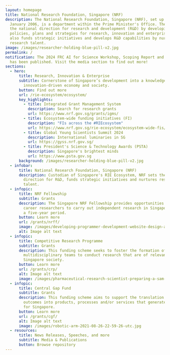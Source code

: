 ```yaml
---
layout: homepage
title: National Research Foundation, Singapore (NRF)
description: The National Research Foundation, Singapore (NRF), set up on 1
  January 2006, is a department within the Prime Minister's Office. The NRF sets
  the national direction for research and development (R&D) by developing
  policies, plans and strategies for research, innovation and enterprise. It
  also funds strategic initiatives and develops R&D capabilities by nurturing
  research talent.
image: /images/researcher-holding-blue-pill-v2.jpg
permalink: /
notification: The 2024 FRC AI for Science Workshop, Scoping Report and Survey
  has been published. Visit the media section to find out more!
sections:
  - hero:
      title: Research, Innovation & Enterprise
      subtitle: Cornerstone of Singapore’s development into a knowledge-based,
        innovation-driven economy and society.
      button: Find out more
      url: /rie-ecosystem/ecosystem/
      key_highlights:
        - title: Integrated Grant Management System
          description: Search for research grants
          url: https://www.nrf.gov.sg/grants/igms/
        - title: Ecosystem-wide funding initiatives (FI)
          description: "FIs across the #RIEcosystem"
          url: https://www.nrf.gov.sg/rie-ecosystem/ecosystem-wide-fis/mtc-fis/
        - title: Global Young Scientists Summit 2024
          description: International luminaries in SG
          url: https://gyss.nrf.gov.sg/
        - title: President's Science & Technology Awards (PSTA)
          description: Singapore's brightest minds
          url: https://www.psta.gov.sg
      background: /images/researcher-holding-blue-pill-v2.jpg
  - infobar:
      title: National Research Foundation, Singapore (NRF)
      description: Custodian of Singapore's RIE Ecosystem, NRF sets the national
        direction for R&D, funds strategic initiatives and nurtures research
        talent.
  - infopic:
      title: NRF Fellowship
      subtitle: Grants
      description: The Singapore NRF Fellowship provides opportunities for early
        career researchers to carry out independent research in Singapore, over
        a five-year period.
      button: Learn more
      url: /grants/nrff/
      image: /images/developing-programmer-development-website-design-a-2023-02-02-23-50-47-utc.JPG
      alt: Image alt text
  - infopic:
      title: Competitive Research Programme
      subtitle: Grants
      description: This funding scheme seeks to foster the formation of
        multidisciplinary teams to conduct research that are of relevance to
        Singapore society.
      button: Learn more
      url: /grants/crp/
      alt: Image alt text
      image: /images/pharmaceutical-research-scientist-preparing-a-sam-2022-03-07-23-55-55-utc.jpg
  - infopic:
      title: Central Gap Fund
      subtitle: Grants
      description: This funding scheme aims to support the translation of research
        outcomes into products, processes and/or services that generate benefits
        for Singapore.
      button: Learn more
      url: /grants/cgf/
      alt: Image alt text
      image: /images/robotic-arm-2021-08-26-22-59-26-utc.jpg
  - resources:
      title: News Releases, Speeches, and more
      subtitle: Media & Publications
      button: Browse repository
---
```

